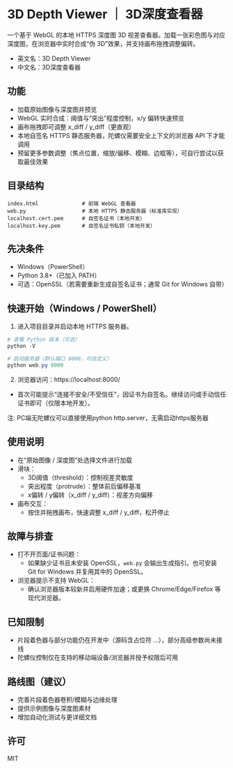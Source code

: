 # 3D Depth Viewer ｜ 3D深度查看器

一个基于 WebGL 的本地 HTTPS 深度图 3D 视差查看器。加载一张彩色图与对应深度图，在浏览器中实时合成“伪 3D”效果，并支持画布拖拽调整偏转。

- 英文名：3D Depth Viewer
- 中文名：3D深度查看器

## 功能
- 加载原始图像与深度图并预览
- WebGL 实时合成：阈值与“突出”程度控制，x/y 偏转快速预览
- 画布拖拽即可调整 x_diff / y_diff（更直观）
- 本地自签名 HTTPS 静态服务器，陀螺仪需要安全上下文的浏览器 API 下才能调用
- 预留更多参数调整（焦点位置，缩放/偏移、模糊、边框等），可自行尝试以获取最佳效果

## 目录结构
```
index.html              # 前端 WebGL 查看器
web.py                  # 本地 HTTPS 静态服务器（标准库实现）
localhost.cert.pem      # 自签名证书（本地开发）
localhost.key.pem       # 自签名证书私钥（本地开发）
```

## 先决条件
- Windows（PowerShell）
- Python 3.8+（已加入 PATH）
- 可选：OpenSSL（若需要重新生成自签名证书；通常 Git for Windows 自带）

## 快速开始（Windows / PowerShell）
1) 进入项目目录并启动本地 HTTPS 服务器。

```powershell
# 查看 Python 版本（可选）
python -V

# 启动服务器（默认端口 8000，可自定义）
python web.py 8000
```

2) 浏览器访问：https://localhost:8000/
- 首次可能提示“连接不安全/不受信任”，因证书为自签名。继续访问或手动信任证书即可（仅限本地开发）。

注: PC端无陀螺仪可以直接使用python http.server，无需启动https服务器

## 使用说明
- 在“原始图像 / 深度图”处选择文件进行加载
- 滑块：
  - 3D阈值（threshold）：控制视差灵敏度
  - 突出程度（protrude）：整体前后偏移基准
  - x偏转 / y偏转（x_diff / y_diff）：视差方向偏移
- 画布交互：
  - 按住并拖拽画布，快速调整 x_diff / y_diff，松开停止

## 故障与排查
- 打不开页面/证书问题：
  - 如果缺少证书且未安装 OpenSSL，`web.py` 会输出生成指引。也可安装 Git for Windows 并复用其中的 OpenSSL。
- 浏览器提示不支持 WebGL：
  - 确认浏览器版本较新并启用硬件加速；或更换 Chrome/Edge/Firefox 等现代浏览器。

## 已知限制
- 片段着色器与部分功能仍在开发中（源码含占位符 …），部分高级参数尚未接线
- 陀螺仪控制仅在支持的移动端设备/浏览器并授予权限后可用

## 路线图（建议）
- 完善片段着色器卷积/模糊与边缘处理
- 提供示例图像与深度图素材
- 增加自动化测试与更详细文档

## 许可
MIT
